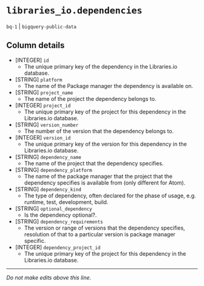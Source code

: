 # `libraries_io.dependencies`
`bq-1` | `bigquery-public-data`

## Column details
* [INTEGER]   `id`
  - The unique primary key of the dependency in the Libraries.io database.
* [STRING]    `platform`
  - The name of the Package manager the dependency is available on.
* [STRING]    `project_name`
  - The name of the project the dependency belongs to.
* [INTEGER]   `project_id`
  - The unique primary key of the project for this dependency in the Libraries.io database.
* [STRING]    `version_number`
  - The number of the version that the dependency belongs to.
* [INTEGER]   `version_id`
  - The unique primary key of the version for this dependency in the Libraries.io database.
* [STRING]    `dependency_name`
  - The name of the project that the dependency specifies.
* [STRING]    `dependency_platform`
  - The name of the package manager that the project that the dependency specifies is available from (only different for Atom).
* [STRING]    `dependency_kind`
  - The type of dependency, often declared for the phase of usage, e.g. runtime, test, development, build.
* [STRING]    `optional_dependency`
  - Is the dependency optional?.
* [STRING]    `dependency_requirements`
  - The version or range of versions that the dependency specifies, resolution of that to a particular version is package manager specific.
* [INTEGER]   `dependency_project_id`
  - The unique primary key of the project for this dependency in the Libraries.io database.

-------------------------------------------------------------------------------
*Do not make edits above this line.*
